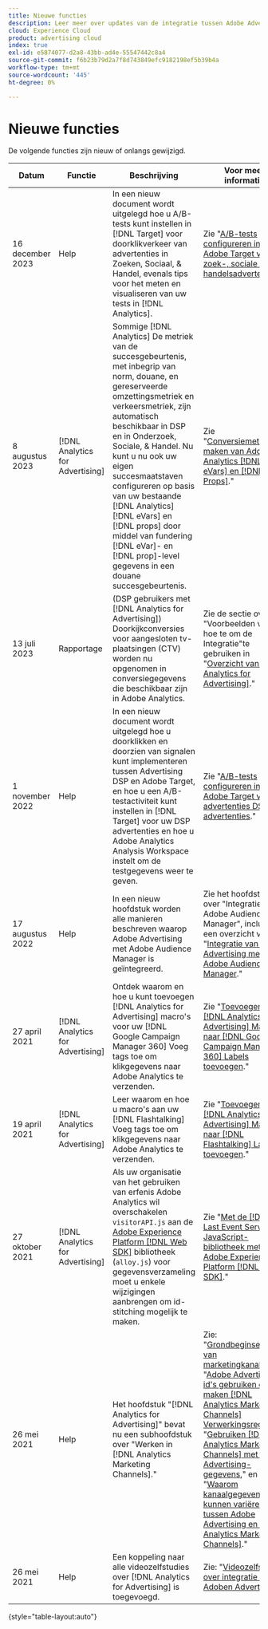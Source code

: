 ```yaml
---
title: Nieuwe functies
description: Leer meer over updates van de integratie tussen Adobe Advertising en andere producten en diensten in Adobe Experience Cloud.
cloud: Experience Cloud
product: advertising cloud
index: true
exl-id: e5874077-d2a8-43bb-ad4e-55547442c8a4
source-git-commit: f6b23b79d2a7f8d743849efc9182198ef5b39b4a
workflow-type: tm+mt
source-wordcount: '445'
ht-degree: 0%

---
```


# Nieuwe functies

De volgende functies zijn nieuw of onlangs gewijzigd.

| Datum | Functie | Beschrijving | Voor meer informatie |
| ---- | ------- | ----------- | -------------------- |
| 16 december 2023 | Help | In een nieuw document wordt uitgelegd hoe u A/B-tests kunt instellen in [!DNL Target] voor doorklikverkeer van advertenties in Zoeken, Sociaal, &amp; Handel, evenals tips voor het meten en visualiseren van uw tests in [!DNL Analytics]. | Zie &quot;[A/B-tests configureren in Adobe Target voor zoek-, sociale en handelsadvertenties](/help/integrations/target/ab-tests-search.md).&quot; |
| 8 augustus 2023 | [!DNL Analytics for Advertising] | Sommige [!DNL Analytics] De metriek van de succesgebeurtenis, met inbegrip van norm, douane, en gereserveerde omzettingsmetriek en verkeersmetriek, zijn automatisch beschikbaar in DSP en in Onderzoek, Sociale, &amp; Handel. Nu kunt u nu ook uw eigen succesmaatstaven configureren op basis van uw bestaande [!DNL Analytics] [!DNL eVars] en [!DNL props] door middel van fundering [!DNL eVar]- en [!DNL prop]-level gegevens in een douane succesgebeurtenis. | Zie &quot;[Conversiemetriek maken van Adobe Analytics [!DNL eVars] en [!DNL Props]](/help/integrations/analytics/conversion-metrics-from-evars.md).&quot; |
| 13 juli 2023 | Rapportage | (DSP gebruikers met [!DNL Analytics for Advertising]) Doorkijkconversies voor aangesloten tv-plaatsingen (CTV) worden nu opgenomen in conversiegegevens die beschikbaar zijn in Adobe Analytics. | Zie de sectie over &quot;Voorbeelden van hoe te om de Integratie&quot;te gebruiken in &quot;[Overzicht van [!DNL Analytics for Advertising]](/help/integrations/analytics/overview.md#integration-examples).&quot; |
| 1 november 2022 | Help | In een nieuw document wordt uitgelegd hoe u doorklikken en doorzien van signalen kunt implementeren tussen Advertising DSP en Adobe Target, en hoe u een A/B-testactiviteit kunt instellen in [!DNL Target] voor uw DSP advertenties en hoe u Adobe Analytics Analysis Workspace instelt om de testgegevens weer te geven. | Zie &quot;[A/B-tests configureren in Adobe Target voor advertenties DSP advertenties](/help/integrations/target/ab-tests-dsp.md).&quot; |
| 17 augustus 2022 | Help | In een nieuw hoofdstuk worden alle manieren beschreven waarop Adobe Advertising met Adobe Audience Manager is geïntegreerd. | Zie het hoofdstuk over &quot;Integratie met Adobe Audience Manager&quot;, inclusief een overzicht van &quot;[Integratie van Adobe Advertising met Adobe Audience Manager](/help/integrations/audience-manager/overview.md).&quot; |
| 27 april 2021 | [!DNL Analytics for Advertising] | Ontdek waarom en hoe u kunt toevoegen [!DNL Analytics for Advertising] macro&#39;s voor uw [!DNL Google Campaign Manager 360] Voeg tags toe om klikgegevens naar Adobe Analytics te verzenden. | Zie &quot;[Toevoegen [!DNL Analytics for Advertising] Macro&#39;s naar [!DNL Google Campaign Manager 360] Labels toevoegen](/help/integrations/analytics/macros-google-campaign-manager.md).&quot; |
| 19 april 2021 | [!DNL Analytics for Advertising] | Leer waarom en hoe u macro&#39;s aan uw [!DNL Flashtalking] Voeg tags toe om klikgegevens naar Adobe Analytics te verzenden. | Zie &quot;[Toevoegen [!DNL Analytics for Advertising] Macro&#39;s naar [!DNL Flashtalking] Labels toevoegen](/help/integrations/analytics/macros-flashtalking.md).&quot; |
| 27 oktober 2021 | [!DNL Analytics for Advertising] | Als uw organisatie van het gebruiken van erfenis Adobe Analytics wil overschakelen `visitorAPI.js` aan de [Adobe Experience Platform [!DNL Web SDK]](https://experienceleague.adobe.com/docs/experience-platform/edge/home.html) bibliotheek (`alloy.js`) voor gegevensverzameling moet u enkele wijzigingen aanbrengen om id-stitching mogelijk te maken. | Zie &quot;[Met de [!DNL Last Event Service] JavaScript-bibliotheek met Adobe Experience Platform [!DNL Web SDK]](/help/integrations/analytics/web-sdk.md).&quot; |
| 26 mei 2021 | Help | Het hoofdstuk &quot;[!DNL Analytics for Advertising]&quot; bevat nu een subhoofdstuk over &quot;Werken in [!DNL Analytics Marketing Channels].&quot; | Zie: &quot;[Grondbeginselen van marketingkanalen](/help/integrations/analytics/marketing-channels/mc-overview.md),&quot; &quot;[Adobe Advertising-id&#39;s gebruiken om te maken [!DNL Analytics Marketing Channels] Verwerkingsregels](/help/integrations/analytics/marketing-channels/mc-ids.md),&quot; &quot;[Gebruiken [!DNL Analytics Marketing Channels] met Adobe Advertising-gegevens](/help/integrations/analytics/marketing-channels/mc-ac-data.md),&quot; en &quot;[Waarom kanaalgegevens kunnen variëren tussen Adobe Advertising en [!DNL Analytics Marketing Channels]](/help/integrations/analytics/marketing-channels/mc-data-variances.md).&quot; |
| 26 mei 2021 | Help | Een koppeling naar alle videozelfstudies over [!DNL Analytics for Advertising] is toegevoegd. | Zie: &quot;[Videozelfstudies over integratie van Adoben Advertising](https://experienceleague.adobe.com/docs/advertising-learn/tutorials/overview.html).&quot; |

{style="table-layout:auto"}

<!-- At some point, just make this an overview page instead?

Adobe Advertising is integrated with the following Adobe Experience Cloud products:

* [Adobe Analytics](/help/integrations/analytics/overview.md)

* Adobe Audience Manager

* Adobe Campaign (Adobe Advertising Search only)

 -->
